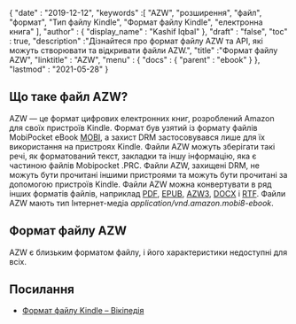{
  "date" : "2019-12-12",
  "keywords" :[ "AZW", "розширення", "файл", "формат", "Тип файлу Kindle", "Формат файлу Kindle", "електронна книга" ],
  "author" : {
    "display_name" : "Kashif Iqbal"
},
  "draft" : "false",
  "toc" : true,
  "description" :"Дізнайтеся про формат файлу AZW та API, які можуть створювати та відкривати файли AZW.",
  "title" :"Формат файлу AZW",
  "linktitle" : "AZW",
  "menu" : {
    "docs" : {
      "parent" : "ebook"
}
},
  "lastmod" : "2021-05-28"
}

## Що таке файл AZW?

AZW — це формат цифрових електронних книг, розроблений Amazon для своїх пристроїв Kindle. Формат був узятий із формату файлів MobiPocket eBook [MOBI](/uk/ebook/mobi/), а захист DRM застосовувався лише для їх використання на пристроях Kindle. Файли AZW можуть зберігати такі речі, як форматований текст, закладки та іншу інформацію, яка є частиною файлів Mobipocket .PRC. Файли AZW, захищені DRM, не можуть бути прочитані іншими пристроями та можуть бути прочитані за допомогою пристроїв Kindle. Файли AZW можна конвертувати в ряд інших форматів файлів, наприклад [PDF](/uk/pdf/), [EPUB](/uk/ebook/epub/), [AZW3](/uk/ebook/azw3/), [DOCX](/uk/word-processing/docx/) і [RTF](/uk/word-processing/rtf/). Файли AZW мають тип Інтернет-медіа *application/vnd.amazon.mobi8-ebook*.

## Формат файлу AZW

AZW є близьким форматом файлу, і його характеристики недоступні для всіх.

## Посилання ##

* [Формат файлу Kindle – Вікіпедія](https://en.wikipedia.org/wiki/Kindle_File_Format)

